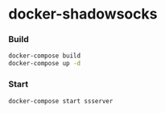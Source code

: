 # docker-shadowsocks

### Build

```bash
docker-compose build
docker-compose up -d
```

### Start

```bash
docker-compose start ssserver
```

